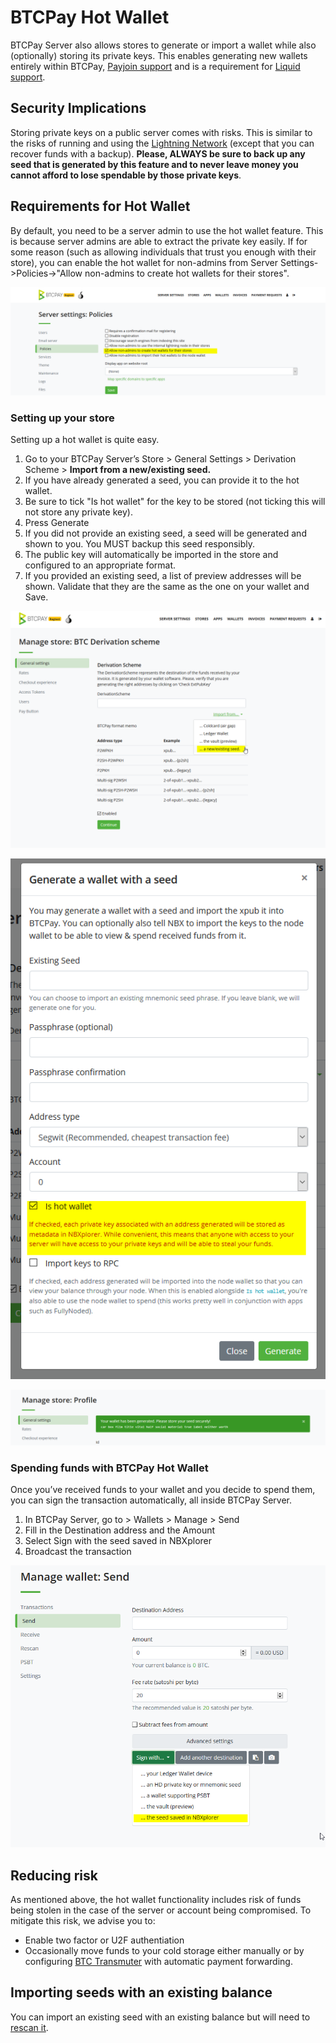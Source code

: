 # BTCPay Hot Wallet

BTCPay Server also allows stores to generate or import a wallet while also (optionally) storing its private keys. This enables generating new wallets entirely within BTCPay, [Payjoin support](Payjoin.md) and is a requirement for [Liquid support](https://github.com/btcpayserver/btcpayserver/issues/1282).


## Security Implications

Storing private keys on a public server comes with risks. This is similar to the risks of running and using the [Lightning Network](LightningNetwork.md) (except that you can recover funds with a backup). **Please, ALWAYS be sure to back up any seed that is generated by this feature and to never leave money you cannot afford to lose spendable by those private keys**.


## Requirements for Hot Wallet

By default, you need to be a server admin to use the hot wallet feature. This is because server admins are able to extract the private key easily. If for some reason (such as allowing individuals that trust you enough with their store), you can enable the hot wallet for non-admins from Server Settings->Policies->"Allow non-admins to create hot wallets for their stores".

![](./img/hotwallet/ServerSettings.png)

### Setting up your store

Setting up a hot wallet is quite easy.

1. Go to your BTCPay Server’s Store > General Settings > Derivation Scheme > **Import from a new/existing seed.**
2. If you have already generated a seed, you can provide it to the hot wallet.
3. Be sure to tick "Is hot wallet" for the key to be stored (not ticking this will not store any private key).
4. Press Generate
5. If you did not provide an existing seed, a seed will be generated and shown to you. You MUST backup this seed responsibly.
6. The public key will automatically be imported in the store and configured to an appropriate format.
7. If you provided an existing seed, a list of preview addresses will be shown. Validate that they are the same as the one on your wallet and Save.

![](./img/hotwallet/Setup1.png)

![](./img/hotwallet/Setup2.png)

![](./img/hotwallet/Setup3.png)

### Spending funds with BTCPay Hot Wallet

Once you’ve received funds to your wallet and you decide to spend them, you can sign the transaction automatically, all inside BTCPay Server.

1. In BTCPay Server, go to > Wallets > Manage > Send
2. Fill in the Destination address and the Amount
3. Select Sign with the seed saved in NBXplorer
4. Broadcast the transaction

![](./img/hotwallet/WalletSend.png)


## Reducing risk

As mentioned above, the hot wallet functionality includes risk of funds being stolen in the case of the server or account being compromised. To mitigate this risk, we advise you to:

* Enable two factor or U2F authentiation
* Occasionally move funds to your cold storage either manually or by configuring [BTC Transmuter](https://github.com/btcpayserver/btcTransmuter/blob/master/README.md) with automatic payment forwarding.

## Importing seeds with an existing balance

You can import an existing seed with an existing balance but will need to [rescan it](Wallet.md#re-scan).
